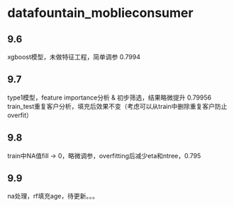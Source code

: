 # datafountain_moblieconsumer

## 9.6
xgboost模型，未做特征工程，简单调参 0.7994

## 9.7
type1模型，feature importance分析 & 初步筛选，结果略微提升 0.79956
train_test重复客户分析，填充后效果不变（考虑可以从train中删除重复客户防止overfit）

## 9.8
train中NA值fill -> 0，略微调参，overfitting后减少eta和ntree，0.795

## 9.9
na处理，rf填充age，待更新。。。
